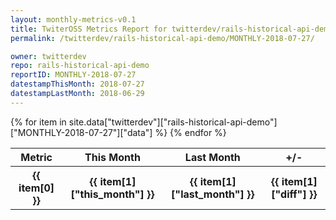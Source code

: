 ```yaml
---
layout: monthly-metrics-v0.1
title: TwiterOSS Metrics Report for twitterdev/rails-historical-api-demo | MONTHLY-2018-07-27 | 2018-07-27
permalink: /twitterdev/rails-historical-api-demo/MONTHLY-2018-07-27/

owner: twitterdev
repo: rails-historical-api-demo
reportID: MONTHLY-2018-07-27
datestampThisMonth: 2018-07-27
datestampLastMonth: 2018-06-29
---
```


<table style="width: 100%">
    <tr>
        <th>Metric</th>
        <th>This Month</th>
        <th>Last Month</th>
        <th>+/-</th>
    </tr>
    {% for item in site.data["twitterdev"]["rails-historical-api-demo"]["MONTHLY-2018-07-27"]["data"] %}
    <tr>
        <th>{{ item[0] }}</th>
        <th>{{ item[1]["this_month"] }}</th>
        <th>{{ item[1]["last_month"] }}</th>
        <th>{{ item[1]["diff"] }}</th>
    </tr>
    {% endfor %}
</table>

